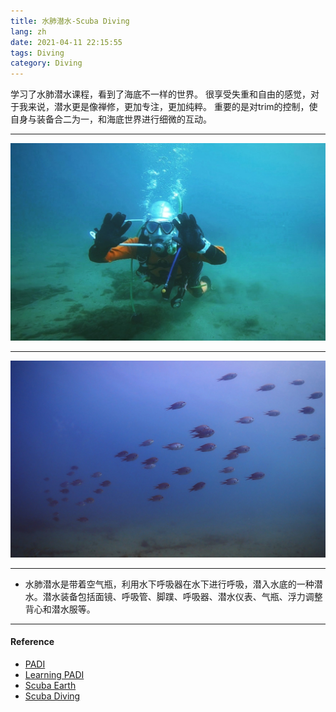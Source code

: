 ```yaml
---
title: 水肺潜水-Scuba Diving
lang: zh
date: 2021-04-11 22:15:55
tags: Diving
category: Diving
---
```


学习了水肺潜水课程，看到了海底不一样的世界。
很享受失重和自由的感觉，对于我来说，潜水更是像禅修，更加专注，更加纯粹。
重要的是对trim的控制，使自身与装备合二为一，和海底世界进行细微的互动。

----------------------------------------

![Scuba_diving](/image/Diving/Scuba_diving/Scuba_diving_1.jpg)

----------------------------------------

![Scuba_diving](/image/Diving/Scuba_diving/Scuba_diving_2.jpg)

----------------------------------------

* 水肺潜水是带着空气瓶，利用水下呼吸器在水下进行呼吸，潜入水底的一种潜水。潜水装备包括面镜、呼吸管、脚蹼、呼吸器、潜水仪表、气瓶、浮力调整背心和潜水服等。

----------------------------------------

#### Reference

- [PADI](https://www.padi.com/ "Title") 
- [Learning PADI](https://learning.padi.com/training/dashboard "Title")
- [Scuba Earth](https://www.scubaearth.com/ "Title")
- [Scuba Diving](https://www.scubadiving.com/ "Title")